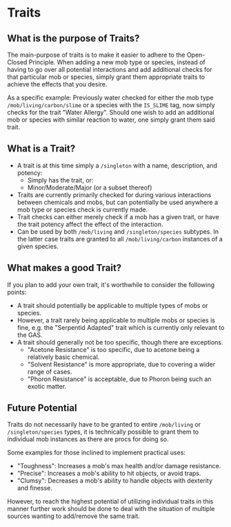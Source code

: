 # Traits

## What is the purpose of Traits?

The main-purpose of traits is to make it easier to adhere to the Open-Closed Principle. When adding a new mob type or species, instead of having to go over all potential interactions and add additional checks for that particular mob or species, simply grant them appropriate traits to achieve the effects that you desire.

As a specific example: Previously water checked for either the mob type `/mob/living/carbon/slime` or a species with the `IS_SLIME` tag, now simply checks for the trait "Water Allergy". Should one wish to add an additional mob or species with similar reaction to water, one simply grant them said trait.

## What is a Trait?


* A trait is at this time simply a `/singleton` with a name, description, and potency:
  * Simply has the trait, or:
  * Minor/Moderate/Major (or a subset thereof)
* Traits are currently primarily checked for during various interactions between chemicals and mobs, but can potentially be used anywhere a mob type or species check is currently made.
* Trait checks can either merely check if a mob has a given trait, or have the trait potency affect the effect of the interaction.
* Can be used by both `/mob/living` and `/singleton/species` subtypes. In the latter case traits are granted to all `/mob/living/carbon` instances of a given species.

## What makes a good Trait?

If you plan to add your own trait, it's worthwhile to consider the following points:

* A trait should potentially be applicable to multiple types of mobs or species.
* However, a trait rarely being applicable to multiple mobs or species is fine, e.g. the "Serpentid Adapted" trait which is currently only relevant to the GAS.
* A trait should generally not be too specific, though there are exceptions.
  * "Acetone Resistance" is too specific, due to acetone being a relatively basic chemical.
  * "Solvent Resistance" is more appropriate, due to covering a wider range of cases.
  * "Phoron Resistance" is acceptable, due to Phoron being such an exotic matter.

## Future Potential

Traits do not necessarily have to be granted to entire `/mob/living` or `/singleton/species` types, it is technically possible to grant them to individual mob instances as there are procs for doing so.

Some examples for those inclined to implement practical uses:

* "Toughness": Increases a mob's max health and/or damage resistance.
* "Precise": Increases a mob's ability to hit objects, or avoid traps.
* "Clumsy": Decreases a mob's ability to handle objects with dexterity and finesse.

However, to reach the highest potential of utilizing individual traits in this manner further work should be done to deal with the situation of multiple sources wanting to add/remove the same trait.
